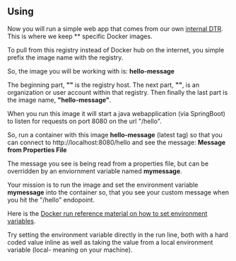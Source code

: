## Using 

Now you will run a simple web app that comes from our own [internal DTR]().  This is where we keep ** specific Docker images.

To pull from this registry instead of Docker hub on the internet, you simple prefix the image name with the registry.

So, the image you will be working with is: **hello-message**

The beginning part, **""** is the registry host.  The next part, **""**, is an organization or user account within that registry.
Then finally the last part is the image name, **"hello-message"**.

When you run this image it will start a java webapplication (via SpringBoot) to listen for requests on port 8080 on the url "/hello".

So, run a container with this image **hello-message** (latest tag) so that you can connect to http://localhost:8080/hello and see the message: **Message from Properties File**

The message you see is being read from a properties file, but can be overridden by an enviornment variable named **mymessage**.

Your mission is to run the image and set the environment variable **mymessage** into the container so, that you see your custom message when you hit the "/hello" endopoint.

Here is the [Docker run reference material on how to set environment variables](https://docs.docker.com/engine/reference/run/#env-environment-variables).

Try setting the environment variable directly in the run line, both with a hard coded value inline as well as taking the value from a local environment variable (local- meaning on your machine).
